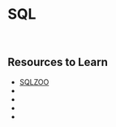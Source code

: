 <h1>SQL</h1>
<br>

<h2>Resources to Learn</h2>
<ul>
  <li><a href="https://sqlzoo.net/" target="_blank" title="SQLZOO">SQLZOO</a></li>
  <li> </li>
  <li> </li>
  <li> </li>
  <li> </li>
  

</ul>

